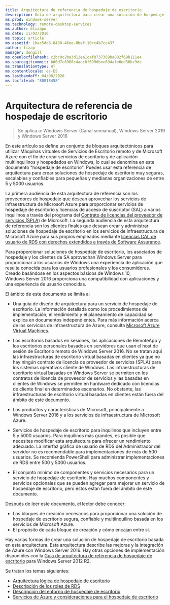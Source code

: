 ```yaml
---
title: Arquitectura de referencia de hospedaje de escritorio
description: Guía de arquitectura para crear una solución de hospedaje de escritorio con RDS y Azure.
ms.prod: windows-server
ms.technology: remote-desktop-services
ms.author: elizapo
ms.date: 11/02/2016
ms.topic: article
ms.assetid: 1bac5dd3-8430-46ee-8bef-10cc4b7cc437
author: lizap
manager: dongill
ms.openlocfilehash: c2bc0c2ba3d12ea1caf8737369ba882f69b111e4
ms.sourcegitcommit: b00d7c8968c4adc8f699dbee694afe6ed36bc9de
ms.translationtype: HT
ms.contentlocale: es-ES
ms.lasthandoff: 04/08/2020
ms.locfileid: "80818458"
---
```

# <a name="desktop-hosting-reference-architecture"></a>Arquitectura de referencia de hospedaje de escritorio

>Se aplica a: Windows Server (Canal semianual), Windows Server 2019 y Windows Server 2016

En este artículo se define un conjunto de bloques arquitectónicos para utilizar Máquinas virtuales de Servicios de Escritorio remoto y de Microsoft Azure con el fin de crear servicios de escritorio y de aplicación multiinquilinos y hospedados en Windows, lo cual se denomina en este documento "hospedaje de escritorio". Puedes usar esta referencia de arquitectura para crear soluciones de hospedaje de escritorio muy seguras, escalables y confiables para pequeñas y medianas organizaciones de entre 5 y 5000 usuarios.    
  
La primera audiencia de esta arquitectura de referencia son los proveedores de hospedaje que desean aprovechar los servicios de infraestructura de Microsoft Azure para proporcionar servicios de hospedaje de escritorio y licencias de acceso de suscriptor (SAL) a varios inquilinos a través del programa del [Contrato de licencias del proveedor de servicios (SPLA)](https://www.microsoft.com/hosting/en/us/licensing/splabenefits.aspx) de Microsoft. La segunda audiencia de esta arquitectura de referencia son los clientes finales que desean crear y administrar soluciones de hospedaje de escritorio en los servicios de infraestructura de Microsoft Azure para sus propios empleados mediante [licencias CAL de usuario de RDS con derechos extendidos a través de Software Assurance](https://download.microsoft.com/download/6/B/A/6BA3215A-C8B5-4AD1-AA8E-6C93606A4CFB/Windows_Server_2012_R2_Remote_Desktop_Services_Licensing_Datasheet.pdf).   
  
Para proporcionar soluciones de hospedaje de escritorio, los asociados de hospedaje y los clientes de SA aprovechan Windows Server para proporcionar a los usuarios de Windows una experiencia de aplicación que resulta conocida para los usuarios profesionales y los consumidores. Creado basándose en los aspectos básicos de Windows 10, Windows Server 2016 proporciona una compatibilidad con aplicaciones y una experiencia de usuario conocidas.    
  
El ámbito de este documento se limita a:   
  
* Una guía de diseño de arquitectura para un servicio de hospedaje de escritorio. La información detallada como los procedimientos de implementación, el rendimiento y el planeamiento de capacidad se explica en documentos independientes. Para más información acerca de los servicios de infraestructura de Azure, consulta [Microsoft Azure Virtual Machines](https://azure.microsoft.com/documentation/services/virtual-machines/).   
  
* Los escritorios basados en sesiones, las aplicaciones de RemoteApp y los escritorios personales basados en servidores que usan el host de sesión de Escritorio remoto de Windows Server 2016. No se tratan aquí las infraestructuras de escritorio virtual basadas en clientes ya que no hay ningún contrato de licencia de proveedor de servicios (SPLA) para los sistemas operativos cliente de Windows. Las infraestructuras de escritorio virtual basadas en Windows Server se permiten en los contratos de licencia de proveedor de servicios y las basadas en clientes de Windows se permiten en hardware dedicado con licencias de cliente final en determinados escenarios. No obstante, las infraestructuras de escritorio virtual basadas en clientes están fuera del ámbito de este documento.   
  
* Los productos y características de Microsoft, principalmente a Windows Server 2016 y a los servicios de infraestructura de Microsoft Azure.   
  
* Servicios de hospedaje de escritorio para inquilinos que incluyen entre 5 y 5000 usuarios.   Para inquilinos más grandes, es posible que necesites modificar esta arquitectura para ofrecer un rendimiento adecuado. La interfaz gráfica de usuario de RDS del Administrador del servidor no es recomendable para implementaciones de más de 500 usuarios. Se recomienda PowerShell para administrar implementaciones de RDS entre 500 y 5000 usuarios.   
  
* El conjunto mínimo de componentes y servicios necesarios para un servicio de hospedaje de escritorio. Hay muchos componentes y servicios opcionales que se pueden agregar para mejorar un servicio de hospedaje de escritorio, pero éstos están fuera del ámbito de este documento.    
  
Después de leer este documento, el lector debe conocer:   
- Los bloques de creación necesarios para proporcionar una solución de hospedaje de escritorio segura, confiable y multiinquilino basada en los servicios de Microsoft Azure.  
- El propósito de cada bloque de creación y cómo encajan entre sí.  
  
Hay varias formas de crear una solución de hospedaje de escritorio basada en esta arquitectura. Esta arquitectura describe las mejoras y la integración de Azure con Windows Server 2016. Hay otras opciones de implementación disponibles con la [Guía de arquitectura de referencia de hospedaje de escritorio](https://go.microsoft.com/fwlink/p/?LinkId=517389) para Windows Server 2012 R2.    
  
Se tratan los temas siguientes:  
- [Arquitectura lógica de hospedaje de escritorio](Desktop-hosting-logical-architecture.md)  
- [Descripción de los roles de RDS](Understanding-RDS-roles.md)
- [Descripción del entorno de hospedaje de escritorio](Understanding-the-desktop-hosting-environment.md)  
- [Servicios de Azure y consideraciones para el hospedaje de escritorio](Azure-services-and-considerations-for-desktop-hosting.md)
  
 


